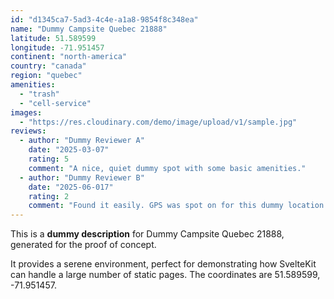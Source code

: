 ```yaml
---
id: "d1345ca7-5ad3-4c4e-a1a8-9854f8c348ea"
name: "Dummy Campsite Quebec 21888"
latitude: 51.589599
longitude: -71.951457
continent: "north-america"
country: "canada"
region: "quebec"
amenities:
  - "trash"
  - "cell-service"
images:
  - "https://res.cloudinary.com/demo/image/upload/v1/sample.jpg"
reviews:
  - author: "Dummy Reviewer A"
    date: "2025-03-07"
    rating: 5
    comment: "A nice, quiet dummy spot with some basic amenities."
  - author: "Dummy Reviewer B"
    date: "2025-06-017"
    rating: 2
    comment: "Found it easily. GPS was spot on for this dummy location."
---
```


This is a **dummy description** for Dummy Campsite Quebec 21888, generated for the proof of concept.

It provides a serene environment, perfect for demonstrating how SvelteKit can handle a large number of static pages. The coordinates are 51.589599, -71.951457.
